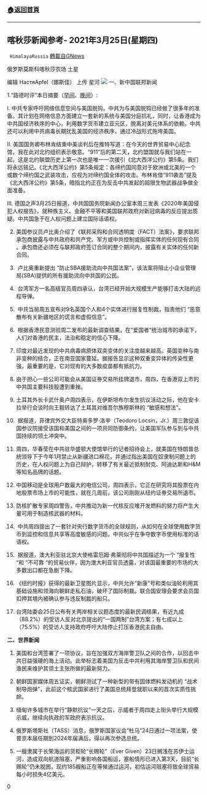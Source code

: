 ###  [:house:返回首頁](https://github.com/ourhimalayas/txt)
---

## 喀秋莎新闻参考- 2021年3月25日(星期四)
` HimalayaRussia` [轉載自GNews](https://gnews.org/zh-hans/1020815/)

俄罗斯莫斯科喀秋莎农场 土星

编辑 НастяApfel（娜斯佳） 上传 星河
![]()![](https://gnews.org/wp-content/uploads/2021/03/图片5-30.png)
一、新中国联邦新闻

1.“路德时评”本日摘要（[早间](https://www.youtube.com/watch?v=E3ZZb8BpRf4)、[晚间](https://www.youtube.com/watch?v=N56RBAG9vsQ)）:

Ⅰ. 中共专家呼吁网络信息空间与美国脱钩。中共为与美国脱钩已经做了很多年的准备。其计划在网络信息方面建立一套新的系统与美国分庭抗礼，同时，让香港成为中共国经济秩序的中心，利用数字货币建立亚元区，脱离对美元体系的依赖。中共还可以利用中共病毒长期扰乱美国的经济秩序，通过冷战形式拖垮美国。

Ⅱ. 美国国务卿布林肯结束中美谈判后在推特写道：在今天的世界贸易中心纪念馆，我在此对北约组织表示敬意。“911”后的第二天，北约盟国就与我们站在一起，这是北约联盟历史上第一次也是唯一一次援引《北大西洋公约》第5条。我们将永远铭记。《北大西洋公约》第5条规定：各缔约国同意对于欧洲或北美的一个或数个缔约国之武装攻击，应视为对缔约国全体的攻击。布林肯借“911袭击”提及《北大西洋公约》第5条，暗指北约正在为反击中共发起的超限生物武器战争做全面准备。

III. 德国之声3月25日报道，中共国国务院新闻办公室本周三发表《2020年美国侵犯人权报告》，就种族主义、金融不平等和美国联邦政府对新冠病毒的反应提出质疑。中共国急于在人权问题上建立国际话语权。

2.  美国参议员卢比奥介绍了《联邦采购和合同透明度（FACT）法案》，要求联邦承包商披露与中共政府和共产党、军方或中共控制或指挥实体的任何现有合同 。承包商还必须在与联邦政府签订合同的整个期间内，披露有关实体的任何新合同。

3.  卢比奥重新提出 “防止SBA援助流向中共国法案”，该法案将阻止小企业管理局(SBA)提供的所有援助流向中共国的公民。

4.  台湾军方一名高级官员周四承认，台湾已经开始大规模生产能够打击大陆的远程导弹。

5.  中共当局周五宣布对9名英国个人和4个实体进行报复性制裁，指责他们 “恶意散布有关新疆地区的谎言和虚假信息”。

6.  根据香港民意测验周二发布的最新调查结果，在“爱国者”统治城市的承诺下，人们对香港的民主，法治和稳定的信心下降。

7. 印度对最近发现的中共病毒病原体双突变体的关注度越来越高。英国变种与南非变种的结合，正在南亚国家蔓延。据报告显示这种双重变异体的传染性更强，最重要的是，它对现有的大多数疫苗都有抵抗力。

8. 由于担心一些公司可能会从美国证券交易所挂牌退市，周四，在香港双上市的中共国主要科技股遭到重挫。

9. 土耳其外长卡武什奥卢周四表示，在伊斯坦布尔发生抗议活动之际，他在安卡拉举行会谈时向王毅转达了土耳其对维吾尔族穆斯林的 “敏感和想法”。

10.  据报道，菲律宾外交大臣特奥多罗·洛辛（Teodoro Locsin，Jr.）周三敦促该国参议院接受该国和美国之间的一项共同防御条约，让美国军队参与到与中共国持续的领土冲突中。

11. 周四，华春莹在中共驻华盛顿大使馆举行的记者招待会上，就美国在特朗普总统领导下于今年1月禁止从新疆进口棉花，并通过指出美国在奴隶制问题上的历史，在人权问题上为自己辩护，转移了有关最近抵制耐克、阿迪达斯和H&M等知名品牌的话题。

12. 中国移动是全球用户数最大的电信公司，周四表示，它正在研究将其股票在内地股票市场上市的可能性，就在几周前，该公司刚刚从纽约证券交易所退市。

13. 防核扩散专家周四警告，中共推动为新一代核反应堆开发燃料的努力将产生大量可用于制造核武器的材料。

14.  中共周四提出了一套针对央行数字货币的全球规则，从如何在全球使用数字货币到监控和信息共享等高度敏感的问题。中共似乎在争夺数字币使用标准的话语权。

15.  据报道，澳大利亚驻北京大使格雷厄姆·弗莱彻将中共国描述为一个 “报复性 “和 “不可靠 “的贸易伙伴，因为澳大利亚官员透露，对该国最重要的市场的大多数出口都在急剧下降。

16. 《纽约时报》获得的最新卫星图片显示，中共允许“新康”号和类似油轮利用其基础设施和领海向朝鲜走私石油，破坏了国际制裁。联合国安理会要求会员国扣押其境内被确认参与违反制裁的船只。

17. 台湾陆委会25日公布有关两岸相关议题态度的最新民调结果，有近九成（88.2%）的受访人反对北京提出的“一国两制”台湾方案；有七成以上（75.5%）的受访人支持政府呼吁大陆停止打压香港民主自由。

**二、世界新闻**

1. 美国和台湾签署了一项协议，旨在加强双方海岸警卫队之间的合作，以回击中共日益强硬的海上活动。此举标志着美国为反击中共利用其海岸警卫队和民间渔民来维护其领土主张所做的最新努力。

2. 朝鲜国家媒体周五证实，朝鲜测试了一种新型的带有固体燃料发动机的 “战术制导炮弹”，此前这个核武国家进行了美国总统拜登就职以来的首次实质性挑衅。

3. 缅甸许多城市在举行“静默抗议”一天之后，示威者于周四走上街头举行大规模示威，继续向执政的军政府表示抗议。

4. 俄罗斯塔斯社（TASS）消息，俄罗斯国家议会“杜马”24日通过一项法案，使普京本届任期到2024年届满后，得以再次参选总统。

5. 一艘隶属于长荣海运的货柜轮“长赐轮”（Ever Given）23日搁浅在苏伊士运河，造成双向航道阻塞，严重影响各国船运，塞船情形已进入第3天，目前“长赐轮”仍未脱困，现约185艘船正在等候通过运河，初估运河阻塞将致全球贸易每小时损失4亿美元。

0
